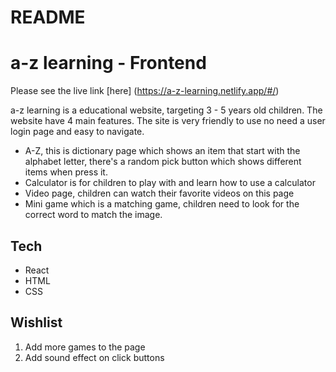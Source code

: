 # README

# a-z learning - Frontend
Please see the live link [here] (https://a-z-learning.netlify.app/#/)

a-z learning is a educational website, targeting 3 - 5 years old children. The website have 4 main features. The site is very friendly to use no need a user login page and easy to navigate.
- A-Z, this is dictionary page which shows an item that start with the alphabet letter, there's a random pick button which shows different items when press it. 
- Calculator is for children to play with and learn how to use a calculator
- Video page, children can watch their favorite videos on this page
- Mini game which is a matching game, children need to look for the correct word to match the image.

## Tech
- React
- HTML
- CSS

## Wishlist
1. Add more games to the page
2. Add sound effect on click buttons


